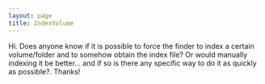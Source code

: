 ```yaml
---
layout: page
title: IndexVolume
---
```


Hi.  Does anyone know if it is possible to force the finder to index a certain volume/folder and to somehow obtain the index file?  Or would manually indexing it be better... and if so is there any specific way to do it as quickly as possible?.  Thanks!

